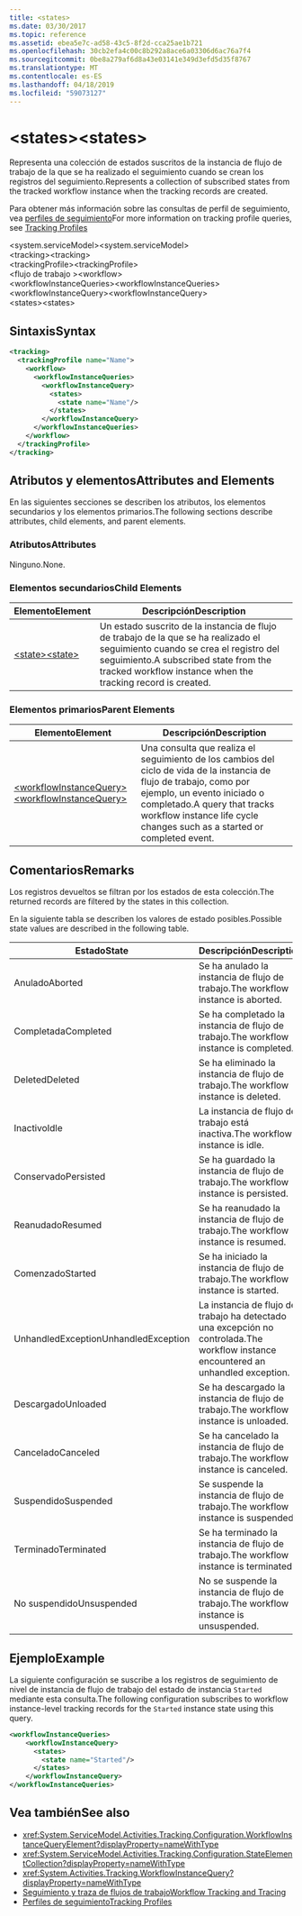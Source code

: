 ```yaml
---
title: <states>
ms.date: 03/30/2017
ms.topic: reference
ms.assetid: ebea5e7c-ad58-43c5-8f2d-cca25ae1b721
ms.openlocfilehash: 30cb2efa4c00c8b292a8ace6a03306d6ac76a7f4
ms.sourcegitcommit: 0be8a279af6d8a43e03141e349d3efd5d35f8767
ms.translationtype: MT
ms.contentlocale: es-ES
ms.lasthandoff: 04/18/2019
ms.locfileid: "59073127"
---
```

# <a name="states"></a><span data-ttu-id="10f99-101">\<states></span><span class="sxs-lookup"><span data-stu-id="10f99-101">\<states></span></span>
<span data-ttu-id="10f99-102">Representa una colección de estados suscritos de la instancia de flujo de trabajo de la que se ha realizado el seguimiento cuando se crean los registros del seguimiento.</span><span class="sxs-lookup"><span data-stu-id="10f99-102">Represents a collection of subscribed states from the tracked workflow instance when the tracking records are created.</span></span>  
  
 <span data-ttu-id="10f99-103">Para obtener más información sobre las consultas de perfil de seguimiento, vea [perfiles de seguimiento](../../../../../docs/framework/windows-workflow-foundation/tracking-profiles.md)</span><span class="sxs-lookup"><span data-stu-id="10f99-103">For more information on tracking profile queries, see [Tracking Profiles](../../../../../docs/framework/windows-workflow-foundation/tracking-profiles.md)</span></span>  
  
<span data-ttu-id="10f99-104">\<system.serviceModel></span><span class="sxs-lookup"><span data-stu-id="10f99-104">\<system.serviceModel></span></span>  
<span data-ttu-id="10f99-105">\<tracking></span><span class="sxs-lookup"><span data-stu-id="10f99-105">\<tracking></span></span>  
<span data-ttu-id="10f99-106">\<trackingProfile></span><span class="sxs-lookup"><span data-stu-id="10f99-106">\<trackingProfile></span></span>  
<span data-ttu-id="10f99-107">\<flujo de trabajo ></span><span class="sxs-lookup"><span data-stu-id="10f99-107">\<workflow></span></span>  
<span data-ttu-id="10f99-108">\<workflowInstanceQueries></span><span class="sxs-lookup"><span data-stu-id="10f99-108">\<workflowInstanceQueries></span></span>  
<span data-ttu-id="10f99-109">\<workflowInstanceQuery></span><span class="sxs-lookup"><span data-stu-id="10f99-109">\<workflowInstanceQuery></span></span>  
<span data-ttu-id="10f99-110">\<states></span><span class="sxs-lookup"><span data-stu-id="10f99-110">\<states></span></span>  
  
## <a name="syntax"></a><span data-ttu-id="10f99-111">Sintaxis</span><span class="sxs-lookup"><span data-stu-id="10f99-111">Syntax</span></span>  
  
```xml  
<tracking>
  <trackingProfile name="Name">
    <workflow>
      <workflowInstanceQueries>
        <workflowInstanceQuery>
          <states>
            <state name="Name"/>
          </states>
        </workflowInstanceQuery>
      </workflowInstanceQueries>
    </workflow>
  </trackingProfile>
</tracking>  
```  
  
## <a name="attributes-and-elements"></a><span data-ttu-id="10f99-112">Atributos y elementos</span><span class="sxs-lookup"><span data-stu-id="10f99-112">Attributes and Elements</span></span>  
 <span data-ttu-id="10f99-113">En las siguientes secciones se describen los atributos, los elementos secundarios y los elementos primarios.</span><span class="sxs-lookup"><span data-stu-id="10f99-113">The following sections describe attributes, child elements, and parent elements.</span></span>  
  
### <a name="attributes"></a><span data-ttu-id="10f99-114">Atributos</span><span class="sxs-lookup"><span data-stu-id="10f99-114">Attributes</span></span>  
 <span data-ttu-id="10f99-115">Ninguno.</span><span class="sxs-lookup"><span data-stu-id="10f99-115">None.</span></span>  
  
### <a name="child-elements"></a><span data-ttu-id="10f99-116">Elementos secundarios</span><span class="sxs-lookup"><span data-stu-id="10f99-116">Child Elements</span></span>  
  
|<span data-ttu-id="10f99-117">Elemento</span><span class="sxs-lookup"><span data-stu-id="10f99-117">Element</span></span>|<span data-ttu-id="10f99-118">Descripción</span><span class="sxs-lookup"><span data-stu-id="10f99-118">Description</span></span>|  
|-------------|-----------------|  
|[<span data-ttu-id="10f99-119">\<state></span><span class="sxs-lookup"><span data-stu-id="10f99-119">\<state></span></span>](../../../../../docs/framework/configure-apps/file-schema/windows-workflow-foundation/states.md)|<span data-ttu-id="10f99-120">Un estado suscrito de la instancia de flujo de trabajo de la que se ha realizado el seguimiento cuando se crea el registro del seguimiento.</span><span class="sxs-lookup"><span data-stu-id="10f99-120">A subscribed state from the tracked workflow instance when the tracking record is created.</span></span>|  
  
### <a name="parent-elements"></a><span data-ttu-id="10f99-121">Elementos primarios</span><span class="sxs-lookup"><span data-stu-id="10f99-121">Parent Elements</span></span>  
  
|<span data-ttu-id="10f99-122">Elemento</span><span class="sxs-lookup"><span data-stu-id="10f99-122">Element</span></span>|<span data-ttu-id="10f99-123">Descripción</span><span class="sxs-lookup"><span data-stu-id="10f99-123">Description</span></span>|  
|-------------|-----------------|  
|[<span data-ttu-id="10f99-124">\<workflowInstanceQuery></span><span class="sxs-lookup"><span data-stu-id="10f99-124">\<workflowInstanceQuery></span></span>](../../../../../docs/framework/configure-apps/file-schema/windows-workflow-foundation/workflowinstancequery.md)|<span data-ttu-id="10f99-125">Una consulta que realiza el seguimiento de los cambios del ciclo de vida de la instancia de flujo de trabajo, como por ejemplo, un evento iniciado o completado.</span><span class="sxs-lookup"><span data-stu-id="10f99-125">A query that tracks workflow instance life cycle changes such as a started or completed event.</span></span>|  
  
## <a name="remarks"></a><span data-ttu-id="10f99-126">Comentarios</span><span class="sxs-lookup"><span data-stu-id="10f99-126">Remarks</span></span>  
 <span data-ttu-id="10f99-127">Los registros devueltos se filtran por los estados de esta colección.</span><span class="sxs-lookup"><span data-stu-id="10f99-127">The returned records are filtered by the states in this collection.</span></span>  
  
 <span data-ttu-id="10f99-128">En la siguiente tabla se describen los valores de estado posibles.</span><span class="sxs-lookup"><span data-stu-id="10f99-128">Possible state values are described in the following table.</span></span>  
  
|<span data-ttu-id="10f99-129">Estado</span><span class="sxs-lookup"><span data-stu-id="10f99-129">State</span></span>|<span data-ttu-id="10f99-130">Descripción</span><span class="sxs-lookup"><span data-stu-id="10f99-130">Description</span></span>|  
|-----------|-----------------|  
|<span data-ttu-id="10f99-131">Anulado</span><span class="sxs-lookup"><span data-stu-id="10f99-131">Aborted</span></span>|<span data-ttu-id="10f99-132">Se ha anulado la instancia de flujo de trabajo.</span><span class="sxs-lookup"><span data-stu-id="10f99-132">The workflow instance is aborted.</span></span>|  
|<span data-ttu-id="10f99-133">Completada</span><span class="sxs-lookup"><span data-stu-id="10f99-133">Completed</span></span>|<span data-ttu-id="10f99-134">Se ha completado la instancia de flujo de trabajo.</span><span class="sxs-lookup"><span data-stu-id="10f99-134">The workflow instance is completed.</span></span>|  
|<span data-ttu-id="10f99-135">Deleted</span><span class="sxs-lookup"><span data-stu-id="10f99-135">Deleted</span></span>|<span data-ttu-id="10f99-136">Se ha eliminado la instancia de flujo de trabajo.</span><span class="sxs-lookup"><span data-stu-id="10f99-136">The workflow instance is deleted.</span></span>|  
|<span data-ttu-id="10f99-137">Inactivo</span><span class="sxs-lookup"><span data-stu-id="10f99-137">Idle</span></span>|<span data-ttu-id="10f99-138">La instancia de flujo de trabajo está inactiva.</span><span class="sxs-lookup"><span data-stu-id="10f99-138">The workflow instance is idle.</span></span>|  
|<span data-ttu-id="10f99-139">Conservado</span><span class="sxs-lookup"><span data-stu-id="10f99-139">Persisted</span></span>|<span data-ttu-id="10f99-140">Se ha guardado la instancia de flujo de trabajo.</span><span class="sxs-lookup"><span data-stu-id="10f99-140">The workflow instance is persisted.</span></span>|  
|<span data-ttu-id="10f99-141">Reanudado</span><span class="sxs-lookup"><span data-stu-id="10f99-141">Resumed</span></span>|<span data-ttu-id="10f99-142">Se ha reanudado la instancia de flujo de trabajo.</span><span class="sxs-lookup"><span data-stu-id="10f99-142">The workflow instance is resumed.</span></span>|  
|<span data-ttu-id="10f99-143">Comenzado</span><span class="sxs-lookup"><span data-stu-id="10f99-143">Started</span></span>|<span data-ttu-id="10f99-144">Se ha iniciado la instancia de flujo de trabajo.</span><span class="sxs-lookup"><span data-stu-id="10f99-144">The workflow instance is started.</span></span>|  
|<span data-ttu-id="10f99-145">UnhandledException</span><span class="sxs-lookup"><span data-stu-id="10f99-145">UnhandledException</span></span>|<span data-ttu-id="10f99-146">La instancia de flujo de trabajo ha detectado una excepción no controlada.</span><span class="sxs-lookup"><span data-stu-id="10f99-146">The workflow instance encountered an unhandled exception.</span></span>|  
|<span data-ttu-id="10f99-147">Descargado</span><span class="sxs-lookup"><span data-stu-id="10f99-147">Unloaded</span></span>|<span data-ttu-id="10f99-148">Se ha descargado la instancia de flujo de trabajo.</span><span class="sxs-lookup"><span data-stu-id="10f99-148">The workflow instance is unloaded.</span></span>|  
|<span data-ttu-id="10f99-149">Cancelado</span><span class="sxs-lookup"><span data-stu-id="10f99-149">Canceled</span></span>|<span data-ttu-id="10f99-150">Se ha cancelado la instancia de flujo de trabajo.</span><span class="sxs-lookup"><span data-stu-id="10f99-150">The workflow instance is canceled.</span></span>|  
|<span data-ttu-id="10f99-151">Suspendido</span><span class="sxs-lookup"><span data-stu-id="10f99-151">Suspended</span></span>|<span data-ttu-id="10f99-152">Se suspende la instancia de flujo de trabajo.</span><span class="sxs-lookup"><span data-stu-id="10f99-152">The workflow instance is suspended.</span></span>|  
|<span data-ttu-id="10f99-153">Terminado</span><span class="sxs-lookup"><span data-stu-id="10f99-153">Terminated</span></span>|<span data-ttu-id="10f99-154">Se ha terminado la instancia de flujo de trabajo.</span><span class="sxs-lookup"><span data-stu-id="10f99-154">The workflow instance is terminated.</span></span>|  
|<span data-ttu-id="10f99-155">No suspendido</span><span class="sxs-lookup"><span data-stu-id="10f99-155">Unsuspended</span></span>|<span data-ttu-id="10f99-156">No se suspende la instancia de flujo de trabajo.</span><span class="sxs-lookup"><span data-stu-id="10f99-156">The workflow instance is unsuspended.</span></span>|  
  
## <a name="example"></a><span data-ttu-id="10f99-157">Ejemplo</span><span class="sxs-lookup"><span data-stu-id="10f99-157">Example</span></span>  
 <span data-ttu-id="10f99-158">La siguiente configuración se suscribe a los registros de seguimiento de nivel de instancia de flujo de trabajo del estado de instancia `Started` mediante esta consulta.</span><span class="sxs-lookup"><span data-stu-id="10f99-158">The following configuration subscribes to workflow instance-level tracking records for the `Started` instance state using this query.</span></span>  
  
```xml  
<workflowInstanceQueries>  
    <workflowInstanceQuery>  
      <states>  
        <state name="Started"/>  
      </states>  
    </workflowInstanceQuery>  
</workflowInstanceQueries>  
```  
  
## <a name="see-also"></a><span data-ttu-id="10f99-159">Vea también</span><span class="sxs-lookup"><span data-stu-id="10f99-159">See also</span></span>

- <xref:System.ServiceModel.Activities.Tracking.Configuration.WorkflowInstanceQueryElement?displayProperty=nameWithType>
- <xref:System.ServiceModel.Activities.Tracking.Configuration.StateElementCollection?displayProperty=nameWithType>
- <xref:System.Activities.Tracking.WorkflowInstanceQuery?displayProperty=nameWithType>
- [<span data-ttu-id="10f99-160">Seguimiento y traza de flujos de trabajo</span><span class="sxs-lookup"><span data-stu-id="10f99-160">Workflow Tracking and Tracing</span></span>](../../../../../docs/framework/windows-workflow-foundation/workflow-tracking-and-tracing.md)
- [<span data-ttu-id="10f99-161">Perfiles de seguimiento</span><span class="sxs-lookup"><span data-stu-id="10f99-161">Tracking Profiles</span></span>](../../../../../docs/framework/windows-workflow-foundation/tracking-profiles.md)
